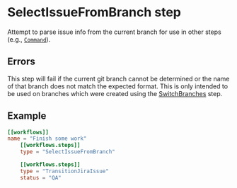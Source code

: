 # SelectIssueFromBranch step

Attempt to parse issue info from the current branch for use in other steps (e.g., [`Command`]).

## Errors

This step will fail if the current git branch cannot be determined or the name of that branch does not match the expected format. This is only intended to be used on branches which were created using the [SwitchBranches] step.

## Example

```toml
[[workflows]]
name = "Finish some work"
    [[workflows.steps]]
    type = "SelectIssueFromBranch"

    [[workflows.steps]]
    type = "TransitionJiraIssue"
    status = "QA"
```

[`command`]: ./Command.md
[switchbranches]: ./SwitchBranches.md
